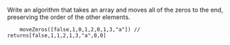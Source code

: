 Write an algorithm that takes an array and moves all of the zeros to the end, preserving the order of the other elements.

```
    moveZeros([false,1,0,1,2,0,1,3,"a"]) // returns[false,1,1,2,1,3,"a",0,0]
```